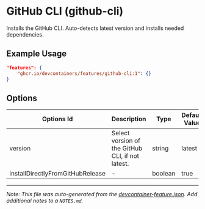 
# GitHub CLI (github-cli)

Installs the GitHub CLI. Auto-detects latest version and installs needed dependencies.

## Example Usage

```json
"features": {
    "ghcr.io/devcontainers/features/github-cli:1": {}
}
```

## Options

| Options Id | Description | Type | Default Value |
|-----|-----|-----|-----|
| version | Select version of the GitHub CLI, if not latest. | string | latest |
| installDirectlyFromGitHubRelease | - | boolean | true |



---

_Note: This file was auto-generated from the [devcontainer-feature.json](https://github.com/devcontainers/features/blob/main/src/github-cli/devcontainer-feature.json).  Add additional notes to a `NOTES.md`._
